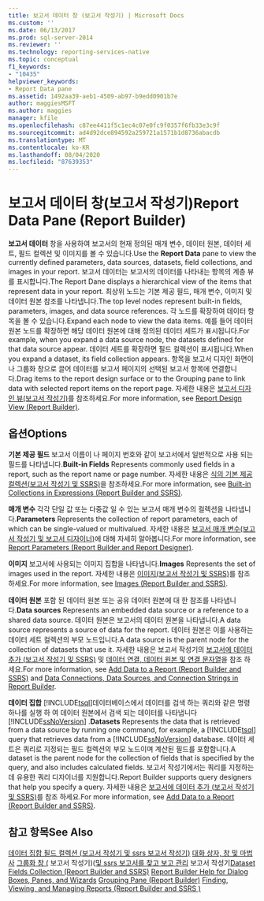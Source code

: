```yaml
---
title: 보고서 데이터 창 (보고서 작성기) | Microsoft Docs
ms.custom: ''
ms.date: 06/13/2017
ms.prod: sql-server-2014
ms.reviewer: ''
ms.technology: reporting-services-native
ms.topic: conceptual
f1_keywords:
- "10435"
helpviewer_keywords:
- Report Data pane
ms.assetid: 1492aa39-aeb1-4509-ab97-b9edd0901b7e
author: maggiesMSFT
ms.author: maggies
manager: kfile
ms.openlocfilehash: c87ee4411f5c1ec4c07e0fc9f0357f6fb33e3c9f
ms.sourcegitcommit: ad4d92dce894592a259721a1571b1d8736abacdb
ms.translationtype: MT
ms.contentlocale: ko-KR
ms.lasthandoff: 08/04/2020
ms.locfileid: "87639353"
---
```

# <a name="report-data-pane-report-builder"></a><span data-ttu-id="88515-102">보고서 데이터 창(보고서 작성기)</span><span class="sxs-lookup"><span data-stu-id="88515-102">Report Data Pane (Report Builder)</span></span>
  <span data-ttu-id="88515-103">**보고서 데이터** 창을 사용하여 보고서의 현재 정의된 매개 변수, 데이터 원본, 데이터 세트, 필드 컬렉션 및 이미지를 볼 수 있습니다.</span><span class="sxs-lookup"><span data-stu-id="88515-103">Use the **Report Data** pane to view the currently defined parameters, data sources, datasets, field collections, and images in your report.</span></span> <span data-ttu-id="88515-104">보고서 데이터는 보고서의 데이터를 나타내는 항목의 계층 뷰를 표시합니다.</span><span class="sxs-lookup"><span data-stu-id="88515-104">The Report Dane displays a hierarchical view of the items that represent data in your report.</span></span> <span data-ttu-id="88515-105">최상위 노드는 기본 제공 필드, 매개 변수, 이미지 및 데이터 원본 참조를 나타냅니다.</span><span class="sxs-lookup"><span data-stu-id="88515-105">The top level nodes represent built-in fields, parameters, images, and data source references.</span></span> <span data-ttu-id="88515-106">각 노드를 확장하여 데이터 항목을 볼 수 있습니다.</span><span class="sxs-lookup"><span data-stu-id="88515-106">Expand each node to view the data items.</span></span> <span data-ttu-id="88515-107">예를 들어 데이터 원본 노드를 확장하면 해당 데이터 원본에 대해 정의된 데이터 세트가 표시됩니다.</span><span class="sxs-lookup"><span data-stu-id="88515-107">For example, when you expand a data source node, the datasets defined for that data source appear.</span></span> <span data-ttu-id="88515-108">데이터 세트를 확장하면 필드 컬렉션이 표시됩니다.</span><span class="sxs-lookup"><span data-stu-id="88515-108">When you expand a dataset, its field collection appears.</span></span> <span data-ttu-id="88515-109">항목을 보고서 디자인 화면이나 그룹화 창으로 끌어 데이터를 보고서 페이지의 선택된 보고서 항목에 연결합니다.</span><span class="sxs-lookup"><span data-stu-id="88515-109">Drag items to the report design surface or to the Grouping pane to link data with selected report items on the report page.</span></span> <span data-ttu-id="88515-110">자세한 내용은 [보고서 디자인 뷰&#40;보고서 작성기&#41;](report-builder/report-design-view-report-builder.md)를 참조하세요.</span><span class="sxs-lookup"><span data-stu-id="88515-110">For more information, see [Report Design View &#40;Report Builder&#41;](report-builder/report-design-view-report-builder.md).</span></span>

## <a name="options"></a><span data-ttu-id="88515-111">옵션</span><span class="sxs-lookup"><span data-stu-id="88515-111">Options</span></span>
 <span data-ttu-id="88515-112">**기본 제공 필드** 보고서 이름이 나 페이지 번호와 같이 보고서에서 일반적으로 사용 되는 필드를 나타냅니다.</span><span class="sxs-lookup"><span data-stu-id="88515-112">**Built-in Fields** Represents commonly used fields in a report, such as the report name or page number.</span></span> <span data-ttu-id="88515-113">자세한 내용은 [식의 기본 제공 컬렉션&#40;보고서 작성기 및 SSRS&#41;](report-design/built-in-collections-in-expressions-report-builder.md)을 참조하세요.</span><span class="sxs-lookup"><span data-stu-id="88515-113">For more information, see [Built-in Collections in Expressions &#40;Report Builder and SSRS&#41;](report-design/built-in-collections-in-expressions-report-builder.md).</span></span>

 <span data-ttu-id="88515-114">**매개 변수** 각각 단일 값 또는 다중값 일 수 있는 보고서 매개 변수의 컬렉션을 나타냅니다.</span><span class="sxs-lookup"><span data-stu-id="88515-114">**Parameters** Represents the collection of report parameters, each of which can be single-valued or multivalued.</span></span> <span data-ttu-id="88515-115">자세한 내용은 [보고서 매개 변수&#40;보고서 작성기 및 보고서 디자이너&#41;](report-design/report-parameters-report-builder-and-report-designer.md)에 대해 자세히 알아봅니다.</span><span class="sxs-lookup"><span data-stu-id="88515-115">For more information, see [Report Parameters &#40;Report Builder and Report Designer&#41;](report-design/report-parameters-report-builder-and-report-designer.md).</span></span>

 <span data-ttu-id="88515-116">**이미지** 보고서에 사용되는 이미지 집합을 나타냅니다.</span><span class="sxs-lookup"><span data-stu-id="88515-116">**Images** Represents the set of images used in the report.</span></span> <span data-ttu-id="88515-117">자세한 내용은 [이미지&#40;보고서 작성기 및 SSRS&#41;](report-design/images-report-builder-and-ssrs.md)를 참조하세요.</span><span class="sxs-lookup"><span data-stu-id="88515-117">For more information, see [Images &#40;Report Builder and SSRS&#41;](report-design/images-report-builder-and-ssrs.md).</span></span>

 <span data-ttu-id="88515-118">**데이터 원본** 포함 된 데이터 원본 또는 공유 데이터 원본에 대 한 참조를 나타냅니다.</span><span class="sxs-lookup"><span data-stu-id="88515-118">**Data sources** Represents an embedded data source or a reference to a shared data source.</span></span> <span data-ttu-id="88515-119">데이터 원본은 보고서의 데이터 원본을 나타냅니다.</span><span class="sxs-lookup"><span data-stu-id="88515-119">A data source represents a source of data for the report.</span></span> <span data-ttu-id="88515-120">데이터 원본은 이를 사용하는 데이터 세트 컬렉션의 부모 노드입니다.</span><span class="sxs-lookup"><span data-stu-id="88515-120">A data source is the parent node for the collection of datasets that use it.</span></span> <span data-ttu-id="88515-121">자세한 내용은 보고서 작성기의 [보고서에 데이터 추가 &#40;보고서 작성기 및 SSRS&#41;](report-data/report-datasets-ssrs.md) 및 [데이터 연결, 데이터 원본 및 연결 문자열](../../2014/reporting-services/data-connections-data-sources-and-connection-strings-in-report-builder.md)을 참조 하세요.</span><span class="sxs-lookup"><span data-stu-id="88515-121">For more information, see [Add Data to a Report &#40;Report Builder and SSRS&#41;](report-data/report-datasets-ssrs.md) and [Data Connections, Data Sources, and Connection Strings in Report Builder](../../2014/reporting-services/data-connections-data-sources-and-connection-strings-in-report-builder.md).</span></span>

 <span data-ttu-id="88515-122">**데이터 집합** [!INCLUDE[tsql](../includes/tsql-md.md)]데이터베이스에서 데이터를 검색 하는 쿼리와 같은 명령 하나를 실행 하 여 데이터 원본에서 검색 되는 데이터를 나타냅니다 [!INCLUDE[ssNoVersion](../includes/ssnoversion-md.md)] .</span><span class="sxs-lookup"><span data-stu-id="88515-122">**Datasets** Represents the data that is retrieved from a data source by running one command, for example, a [!INCLUDE[tsql](../includes/tsql-md.md)] query that retrieves data from a [!INCLUDE[ssNoVersion](../includes/ssnoversion-md.md)] database.</span></span> <span data-ttu-id="88515-123">데이터 세트은 쿼리로 지정되는 필드 컬렉션의 부모 노드이며 계산된 필드를 포함합니다.</span><span class="sxs-lookup"><span data-stu-id="88515-123">A dataset is the parent node for the collection of fields that is specified by the query, and also includes calculated fields.</span></span> <span data-ttu-id="88515-124">보고서 작성기에서는 쿼리를 지정하는 데 유용한 쿼리 디자이너를 지원합니다.</span><span class="sxs-lookup"><span data-stu-id="88515-124">Report Builder supports query designers that help you specify a query.</span></span> <span data-ttu-id="88515-125">자세한 내용은 [보고서에 데이터 추가 &#40;보고서 작성기 및 SSRS&#41;](report-data/report-datasets-ssrs.md)를 참조 하세요.</span><span class="sxs-lookup"><span data-stu-id="88515-125">For more information, see [Add Data to a Report &#40;Report Builder and SSRS&#41;](report-data/report-datasets-ssrs.md).</span></span>

## <a name="see-also"></a><span data-ttu-id="88515-126">참고 항목</span><span class="sxs-lookup"><span data-stu-id="88515-126">See Also</span></span>
 <span data-ttu-id="88515-127">[데이터 집합 필드 컬렉션 &#40;보고서 작성기 및 ssrs 보고서 작성기&#41;](report-data/dataset-fields-collection-report-builder-and-ssrs.md) [대화 상자, 창 및 마법사](../../2014/reporting-services/report-builder-help-for-dialog-boxes-panes-and-wizards.md) [그룹화 창 &#40;](report-design/grouping-pane-report-builder.md) 보고서 작성기&#41;&#40;[및 ssrs 보고서를 찾고 보고 관리](report-builder/finding-viewing-and-managing-reports-report-builder-and-ssrs.md) 보고서 작성기</span><span class="sxs-lookup"><span data-stu-id="88515-127">[Dataset Fields Collection &#40;Report Builder and SSRS&#41;](report-data/dataset-fields-collection-report-builder-and-ssrs.md) [Report Builder Help for Dialog Boxes, Panes, and Wizards](../../2014/reporting-services/report-builder-help-for-dialog-boxes-panes-and-wizards.md) [Grouping Pane &#40;Report Builder&#41;](report-design/grouping-pane-report-builder.md) [Finding, Viewing, and Managing Reports &#40;Report Builder and SSRS &#41;](report-builder/finding-viewing-and-managing-reports-report-builder-and-ssrs.md)</span></span>



